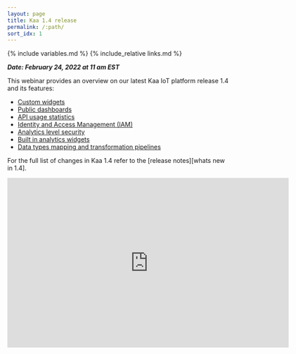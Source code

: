```yaml
---
layout: page
title: Kaa 1.4 release
permalink: /:path/
sort_idx: 1
---
```


{% include variables.md %}
{% include_relative links.md %}


***Date: February 24, 2022 at 11 am EST***


This webinar provides an overview on our latest Kaa IoT platform release 1.4 and its features:

* [Custom widgets]({{whats_new_url}#custom-widgets)
* [Public dashboards]({{whats_new_url}}#public-dashboards)
* [API usage statistics]({{whats_new_url}}#api-usage-statistics)
* [Identity and Access Management (IAM)]({{whats_new_url}}#identity-and-access-management-iam)
* [Analytics level security]({{whats_new_url}}#analytics-level-security)
* [Built in analytics widgets]({{whats_new_url}}#built-in-analytics-widgets)
* [Data types mapping and transformation pipelines]({{whats_new_url}}#data-types-mapping-and-transformation-pipelines)

For the full list of changes in Kaa 1.4 refer to the [release notes][whats new in 1.4].


<div align="center">
  <iframe width="640" height="385" src="https://www.youtube.com/embed/LCw9WClIR1U" frameborder="0"
    allow="accelerometer; autoplay; encrypted-media; gyroscope; picture-in-picture" allowfullscreen></iframe>
</div>
